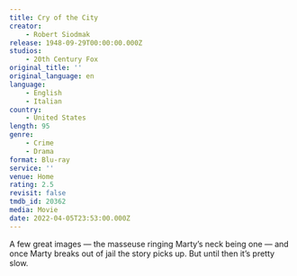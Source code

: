 ```yaml
---
title: Cry of the City
creator:
    - Robert Siodmak
release: 1948-09-29T00:00:00.000Z
studios:
    - 20th Century Fox
original_title: ''
original_language: en
language:
    - English
    - Italian
country:
    - United States
length: 95
genre:
    - Crime
    - Drama
format: Blu-ray
service: ''
venue: Home
rating: 2.5
revisit: false
tmdb_id: 20362
media: Movie
date: 2022-04-05T23:53:00.000Z
---
```

A few great images — the masseuse ringing Marty’s neck being one — and once Marty breaks out of jail the story picks up. But until then it’s pretty slow.
